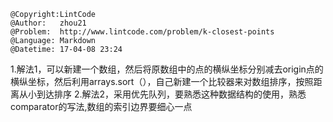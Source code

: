 ```
@Copyright:LintCode
@Author:   zhou21
@Problem:  http://www.lintcode.com/problem/k-closest-points
@Language: Markdown
@Datetime: 17-04-08 23:24
```

1.解法1，可以新建一个数组，然后将原数组中的点的横纵坐标分别减去origin点的横纵坐标，然后利用arrays.sort（），自己新建一个比较器来对数组排序，按照距离从小到达排序
2.解法2，采用优先队列，要熟悉这种数据结构的使用，熟悉comparator的写法,数组的索引边界要细心一点
